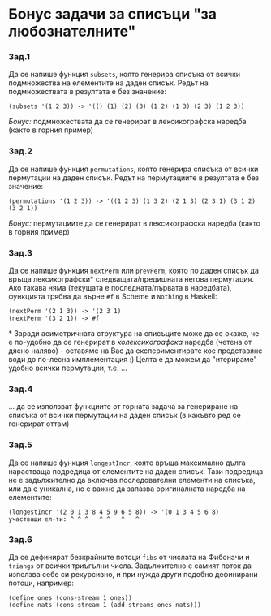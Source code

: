 # Бонус задачи за списъци "за любознателните"

### Зад.1
Да се напише функция `subsets`, която генерира списъка от всички подмножества на елементите на даден списък. Редът на подмножествата в резултата е без значение:
```
(subsets '(1 2 3)) -> '(() (1) (2) (3) (1 2) (1 3) (2 3) (1 2 3))
```
_Бонус:_ подмножествата да се генерират в лексикографска наредба (както в горния пример)

### Зад.2
Да се напише функция `permutations`, която генерира списъка от всички пермутации на даден списък. Редът на пермутациите в резултата е без значение:
```
(permutations '(1 2 3)) -> '((1 2 3) (1 3 2) (2 1 3) (2 3 1) (3 1 2) (3 2 1))
```
_Бонус:_ пермутациите да се генерират в лексикографска наредба (както в горния пример)

### Зад.3
Да се напише функция `nextPerm` или `prevPerm`, която по даден списък да връща лексикографски* следващата/предишната негова пермутация. Ако такава няма (текущата е последната/първата в наредбата), функцията трябва да върне `#f` в Scheme и `Nothing` в Haskell:
```
(nextPerm '(2 1 3)) -> '(2 3 1)
(nextPerm '(3 2 1)) -> #f
```
\* Заради асиметричната структура на списъците може да се окаже, че е по-удобно да се генерират в *колексикографска* наредба (четена от дясно наляво) - оставяме на Вас да експериментирате кое представяне води до по-лесна имплементация :) Целта е да можем да "итерираме" удобно всички пермутации, т.е. ...

### Зад.4
... да се използват функциите от горната задача за генериране на списъка от всички пермутации на даден списък (в какъвто ред се генерират оттам)

### Зад.5
Да се напише функция `longestIncr`, която връща максимално дълга нарастваща подредица от елементите на даден списък. Тази подредица не е задължително да включва последователни елементи на списъка, или да е уникална, но е важно да запазва оригиналната наредба на елементите:
```
(longestIncr '(2 0 1 3 8 4 5 9 6 5 8)) -> '(0 1 3 4 5 6 8)
участващи ел-ти: ^ ^ ^   ^ ^   ^   ^
```

### Зад.6
Да се дефинират безкрайните потоци `fibs` от числата на Фибоначи и `triangs` от всички триъгълни числа. Задължително е самият поток да използва себе си рекурсивно, и при нужда други подобно дефинирани потоци, например:
```
(define ones (cons-stream 1 ones))
(define nats (cons-stream 1 (add-streams ones nats)))
```
